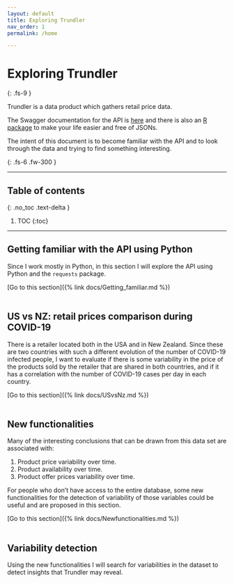 ```yaml
---
layout: default
title: Exploring Trundler
nav_order: 1
permalink: /home

---
```


# Exploring Trundler
{: .fs-9 }

Trundler is a data product which gathers retail price data.

The Swagger documentation for the API is [here](https://api.trundler.dev/ ) and there is also an [R package](https://github.com/datawookie/trundler) to make your life easier and free of JSONs.

The intent of this document is to become familiar with the API and to look through the data and trying to find something interesting.

{: .fs-6 .fw-300 }


---

## Table of contents
{: .no_toc .text-delta }

1. TOC
{:toc}

---

## Getting familiar with the API using Python
Since I work mostly in Python, in this section I will explore the API using Python and the ``requests`` package.

[Go to this section]({% link docs/Getting_familiar.md %})
<br>
<br>  


## US vs NZ: retail prices comparison during COVID-19
There is a retailer located both in the USA and in New Zealand. Since these are two countries with such a different evolution of the number of COVID-19 infected people, I want to evaluate if there is some variability in the price of the products sold by the retailer that are shared in both countries, and if it has a correlation with the number of COVID-19 cases per day in each country.

[Go to this section]({% link docs/USvsNz.md %})
<br>
<br>  

## New functionalities
Many of the interesting conclusions that can be drawn from this data set are associated with:

1. Product price variability over time.
2. Product availability over time.
3. Product offer prices variability over time.

For people who don’t have access to the entire database, some new functionalities for the detection of variability of those variables could be useful and are proposed in this section.


[Go to this section]({% link docs/Newfunctionalities.md %})
<br>
<br>  

## Variability detection
Using the new functionalities I will search for variabilities in the dataset to detect insights that Trundler may reveal.
